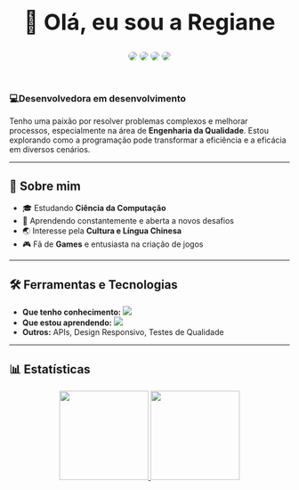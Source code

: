 
<div dsplay="inline-block">

 <h1 align="center" style="font-size: 40">👋 Olá, eu sou a Regiane </h1>
 <div align="center">
<a href="https://instagram.com/giannycabral" target="_blank"><img src="https://img.shields.io/badge/-Instagram-%23E4405F?style=for-the-badge&logo=instagram&logoColor=white" align="center" style="border-radius: 30px" target="_blank"></a>
<a href="https://www.linkedin.com/in/regiane-jesus/" target="_blank"><img src="https://img.shields.io/badge/-LinkedIn-%230077B5?style=for-the-badge&logo=linkedin&logoColor=white" 
align="center" style="border-radius: 30px" target="_blank"></a>
 <a href="https://www.twitch.tv/giannycabral" target="_blank"><img src="https://img.shields.io/badge/Twitch-9146FF?style=for-the-badge&logo=twitch&logoColor=white" align="center" style="border-radius: 30px "target="_blank"></a>
 <a href="https://x.com/giannycabral" target="_blank"><img src="https://img.shields.io/badge/Twitter%20-000?style=for-the-badge&logo=x&logoColor=white" align="center" style="border-radius: 30px "target="_blank"></a>
 </div>
 
  
  
  
  
  </br>
</br>

### 💻Desenvolvedora em desenvolvimento

Tenho uma paixão por resolver problemas complexos e melhorar processos, especialmente na área de **Engenharia da Qualidade**. Estou explorando como a programação pode transformar a eficiência e a eficácia em diversos cenários.

---
## 🚀 Sobre mim
- 🎓 Estudando **Ciência da Computação**  
- 🌱 Aprendendo constantemente e aberta a novos desafios  
- 🌏 Interesse pela **Cultura e Língua Chinesa**  
- 🎮 Fã de **Games** e entusiasta na criação de jogos  

---

## 🛠️ Ferramentas e Tecnologias
- **Que tenho conhecimento:** <img src="https://skillicons.dev/icons?i=html,css,js,vscode,git,github,nodejs&theme=dark" /><br>
- **Que estou aprendendo:** <img src="https://skillicons.dev/icons?i=java,react,c,python,&theme=dark" /> 
- **Outros:** APIs, Design Responsivo, Testes de Qualidade  

---
## 📊 Estatísticas

<div align="center">
  <a href="https://github.com/giannycabral">
  <img height="160em" src="https://github-readme-stats.vercel.app/api?username=giannycabral&show_icons=true&theme=midnight-pink&include_all_commits=true&count_private=true"/>
  <img height="160em" src="https://github-readme-stats.vercel.app/api/top-langs/?username=giannycabral&layout=compact&langs_count=7&theme=midnight-pink"/>
</div>

<br />
